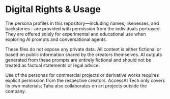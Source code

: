 # Digital Rights & Usage

The persona profiles in this repository—including names, likenesses, and backstories—are provided with permission from the individuals portrayed. They are offered solely for experimental and educational use when exploring AI prompts and conversational agents.

These files do not expose any private data. All content is either fictional or based on public information shared by the creators themselves. AI outputs generated from these prompts are entirely fictional and should not be treated as factual statements or legal advice.

Use of the personas for commercial projects or derivative works requires explicit permission from the respective creators. AccessAI Tech only covers its own materials; Taha also collaborates on art projects outside the company.
